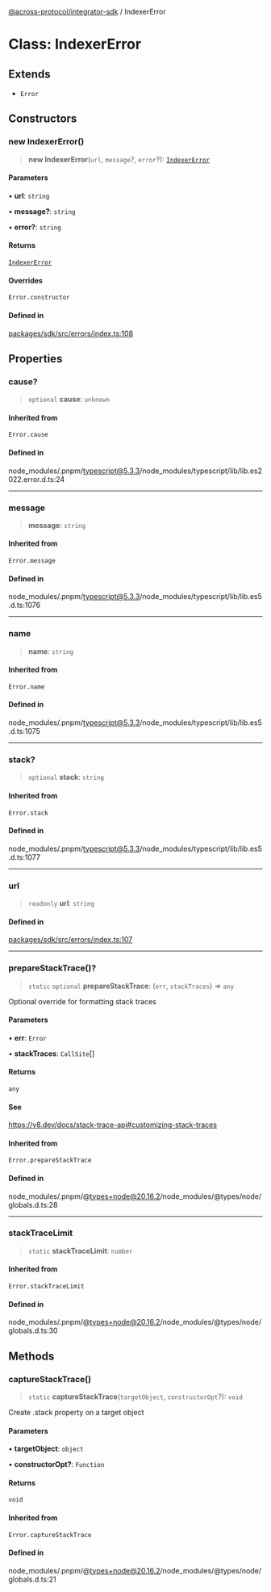 [@across-protocol/integrator-sdk](../README.md) / IndexerError

# Class: IndexerError

## Extends

- `Error`

## Constructors

### new IndexerError()

> **new IndexerError**(`url`, `message`?, `error`?): [`IndexerError`](IndexerError.md)

#### Parameters

• **url**: `string`

• **message?**: `string`

• **error?**: `string`

#### Returns

[`IndexerError`](IndexerError.md)

#### Overrides

`Error.constructor`

#### Defined in

[packages/sdk/src/errors/index.ts:108](https://github.com/across-protocol/toolkit/blob/291e746cb19cfa8d76835b72ba70acec1a2f9971/packages/sdk/src/errors/index.ts#L108)

## Properties

### cause?

> `optional` **cause**: `unknown`

#### Inherited from

`Error.cause`

#### Defined in

node\_modules/.pnpm/typescript@5.3.3/node\_modules/typescript/lib/lib.es2022.error.d.ts:24

***

### message

> **message**: `string`

#### Inherited from

`Error.message`

#### Defined in

node\_modules/.pnpm/typescript@5.3.3/node\_modules/typescript/lib/lib.es5.d.ts:1076

***

### name

> **name**: `string`

#### Inherited from

`Error.name`

#### Defined in

node\_modules/.pnpm/typescript@5.3.3/node\_modules/typescript/lib/lib.es5.d.ts:1075

***

### stack?

> `optional` **stack**: `string`

#### Inherited from

`Error.stack`

#### Defined in

node\_modules/.pnpm/typescript@5.3.3/node\_modules/typescript/lib/lib.es5.d.ts:1077

***

### url

> `readonly` **url**: `string`

#### Defined in

[packages/sdk/src/errors/index.ts:107](https://github.com/across-protocol/toolkit/blob/291e746cb19cfa8d76835b72ba70acec1a2f9971/packages/sdk/src/errors/index.ts#L107)

***

### prepareStackTrace()?

> `static` `optional` **prepareStackTrace**: (`err`, `stackTraces`) => `any`

Optional override for formatting stack traces

#### Parameters

• **err**: `Error`

• **stackTraces**: `CallSite`[]

#### Returns

`any`

#### See

https://v8.dev/docs/stack-trace-api#customizing-stack-traces

#### Inherited from

`Error.prepareStackTrace`

#### Defined in

node\_modules/.pnpm/@types+node@20.16.2/node\_modules/@types/node/globals.d.ts:28

***

### stackTraceLimit

> `static` **stackTraceLimit**: `number`

#### Inherited from

`Error.stackTraceLimit`

#### Defined in

node\_modules/.pnpm/@types+node@20.16.2/node\_modules/@types/node/globals.d.ts:30

## Methods

### captureStackTrace()

> `static` **captureStackTrace**(`targetObject`, `constructorOpt`?): `void`

Create .stack property on a target object

#### Parameters

• **targetObject**: `object`

• **constructorOpt?**: `Function`

#### Returns

`void`

#### Inherited from

`Error.captureStackTrace`

#### Defined in

node\_modules/.pnpm/@types+node@20.16.2/node\_modules/@types/node/globals.d.ts:21
